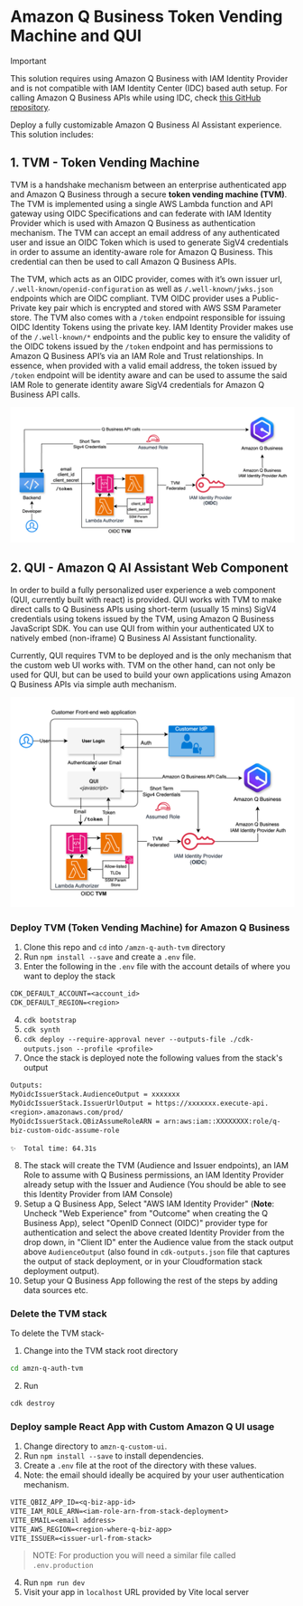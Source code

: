 # Amazon Q Business Token Vending Machine and QUI

> [!IMPORTANT] 
> This solution requires using Amazon Q Business with IAM Identity Provider and is not compatible with IAM Identity Center (IDC) based auth setup. For calling Amazon Q Business APIs while using IDC, check [this GitHub repository](https://github.com/aws-samples/custom-web-experience-with-amazon-q-business).


Deploy a fully customizable Amazon Q Business AI Assistant experience. This solution includes:

## 1. TVM - Token Vending Machine

TVM is a handshake mechanism between an enterprise authenticated app and Amazon Q Business through a secure **token vending machine (TVM)**. The TVM is implemented using a single AWS Lambda function and API gateway using OIDC Specifications and can federate with IAM Identity Provider which is used with Amazon Q Business as authentication mechanism. The TVM can accept an email address of any authenticated user and issue an OIDC Token which is used to generate SigV4 credentials in order to assume an identity-aware role for Amazon Q Business. This credential can then be used to call Amazon Q Business APIs. 

The TVM, which acts as an OIDC provider, comes with it’s own issuer url, `/.well-known/openid-configuration`  as well as `/.well-known/jwks.json` endpoints which are OIDC compliant. TVM OIDC provider uses a Public-Private key pair which is encrypted and stored with AWS SSM Parameter store. The TVM also comes with a `/token` endpoint responsible for issuing OIDC Identity Tokens using the private key. IAM Identity Provider makes use of the `/.well-known/*` endpoints and the public key to ensure the validity of the OIDC tokens issued by the `/token` endpoint and has permissions to Amazon Q Business API’s via an IAM Role and Trust relationships. In essence, when provided with a valid email address, the token issued by `/token` endpoint will be identity aware and can be used to assume the said IAM Role to generate identity aware SigV4 credentials for Amazon Q Business API calls.

![TVM](./images/TVM_Arch_Standalone.png)

## 2. QUI - Amazon Q AI Assistant Web Component

In order to build a fully personalized user experience a web component (QUI, currently built with react) is provided. QUI works with TVM to make direct calls to Q Business APIs using short-term (usually 15 mins) SigV4 credentials using tokens issued by the TVM, using Amazon Q Business JavaScript SDK. You can use QUI from within your authenticated UX to natively embed (non-iframe) Q Business AI Assistant functionality.

Currently, QUI requires TVM to be deployed and is the only mechanism that the custom web UI works with. TVM on the other hand, can not only be used for QUI, but can be used to build your own applications using Amazon Q Business APIs via simple auth mechanism.

![QUI](./images/TVM_Arch_QUI.png)

### Deploy TVM (Token Vending Machine) for Amazon Q Business

1. Clone this repo and `cd` into `/amzn-q-auth-tvm` directory
2. Run `npm install --save` and create a `.env` file.
3. Enter the following in the `.env` file with the account details of where you want to deploy the stack

```
CDK_DEFAULT_ACCOUNT=<account_id>
CDK_DEFAULT_REGION=<region>
```

4. `cdk bootstrap`
5. `cdk synth`
6. `cdk deploy --require-approval never --outputs-file ./cdk-outputs.json --profile <profile>`
7. Once the stack is deployed note the following values from the stack's output

```
Outputs:
MyOidcIssuerStack.AudienceOutput = xxxxxxx
MyOidcIssuerStack.IssuerUrlOutput = https://xxxxxxx.execute-api.<region>.amazonaws.com/prod/
MyOidcIssuerStack.QBizAssumeRoleARN = arn:aws:iam::XXXXXXXX:role/q-biz-custom-oidc-assume-role

✨  Total time: 64.31s
```

8. The stack will create the TVM (Audience and Issuer endpoints), an IAM Role to assume with Q Business permissions, an IAM Identity Provider already setup with the Issuer and Audience (You should be able to see this Identity Provider from IAM Console)
9. Setup a Q Business App, Select "AWS IAM Identity Provider" (**Note**: Uncheck "Web Experience" from "Outcome" when creating the Q Business App), select "OpenID Connect (OIDC)" provider type for authentication and select the above created Identity Provider from the drop down, in "Client ID" enter the Audience value from the stack output above `AudienceOutput` (also found in `cdk-outputs.json` file that captures the output of stack deployment, or in your Cloudformation stack deployment output).
10. Setup your Q Business App following the rest of the steps by adding data sources etc.

### Delete the TVM stack

To delete the TVM stack-

1. Change into the TVM stack root directory

```bash
cd amzn-q-auth-tvm
```

2. Run

```bash
cdk destroy
```

### Deploy sample React App with Custom Amazon Q UI usage

1. Change directory to `amzn-q-custom-ui`.
2. Run `npm install --save` to install dependencies.
3. Create a `.env` file at the root of the directory with these values. 
4. Note: the email should ideally be acquired by your user authentication mechanism.

```
VITE_QBIZ_APP_ID=<q-biz-app-id>
VITE_IAM_ROLE_ARN=<iam-role-arn-from-stack-deployment>
VITE_EMAIL=<email address>
VITE_AWS_REGION=<region-where-q-biz-app>
VITE_ISSUER=<issuer-url-from-stack>
```

> NOTE: For production you will need a similar file called `.env.production`

4. Run `npm run dev`
5. Visit your app in `localhost` URL provided by Vite local server

